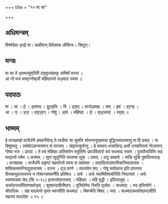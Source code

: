 +++
title = "१५ मा सा"

+++
## अधिमन्त्रम्
विश्वेदेवाः इन्द्रो वा। कक्षीवान् दैर्घतमस औशिजः। त्रिष्टुप्।

## मन्त्रः
मा सा ते॑ अ॒स्मत्सु॑म॒तिर्वि द॑स॒द्वाज॑प्रमहः॒ समिषो॑ वरन्त ।  
आ नो॑ भज मघव॒न्गोष्व॒र्यो मंहि॑ष्ठास्ते सध॒मादः॑ स्याम ॥

## पदपाठः
मा । सा । ते॒ । अ॒स्मत् । सु॒ऽम॒तिः । वि । द॒स॒त् । वाज॑ऽप्रमहः । सम् । इषः॑ । व॒र॒न्त॒ ।  
आ । नः॒ । भ॒ज॒ । म॒घ॒ऽव॒न् । गोषु॑ । अ॒र्यः । मंहि॑ष्ठाः । ते॒ । स॒ध॒ऽमादः॑ । स्या॒म॒ ॥

## भाष्यम्
हे वाजप्रमहो वाजैर्धनैः प्रमहनीयेन्द्र ते त्वदीया सा सुमतिः शोभनानुग्रहरूपा बुद्धिरस्मदस्मासु मा वि दसत् । मा विशुष्यतु । तथेषोऽन्नान्यस्मान् सं वरन्तम् । संवृतान्कुर्वन्तु । हे मघवन् धनवन्निन्द्र अर्यो धनपतिस्त्वं नोऽस्मान् गोष्वा भज । प्रापय । ते तव मंहिष्ठा अतिशयेन स्तुतिभिः प्रवर्धयितारो वयं सधमादः स्याम । पुत्रपौत्रादिभिः सह माद्यन्तो भवेम ॥ अस्मत् । सुपां सुलुगिति सप्तम्या लुक् । दसत् । दसु उपक्षये । माङि लुङि पुषादित्वादङ् । वाजप्रमहः । वाजैर्धनैः प्रकृष्टं महस्तेजो यस्य स तथोक्तः । पादादित्वादाष्टमिकनिघाताभावः । षाष्ठिकमामन्त्रिद्युदात्तत्वम् । वरन्त । वृञ् वरणे । व्यत्ययेन शप् । गोषु सावेकाच इति प्राप्तस्य विभक्त्युदात्तत्वस्य न गोश्वन्साववर्णेति प्रतिषेधः । अर्यः । अर्यः स्वामिवैश्वयोरिति निपात्यते । अर्यः स्वाम्याख्या चेत् (फि १-१८) इत्यन्तोदात्तत्वम् । मंहिष्ठाः । महि वृद्धौ । इदित्वान्नुम् । अर्सादन्तर्भावितण्यर्थात्तृच् । शुश्छन्दसीतीष्ठन् । तुरिष्ठेमेयः स्विति तृलोपः । सधमादः । मद तृप्तियोगे । चौरादिकः । सह मादयन्ते तृप्ता भवन्तीति सधमादः । क्विप्चेति क्विप् । जस् । सधमादस्थयोश्छन्दसीति सहस्य सधादेशः ॥ १५ ॥